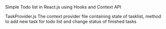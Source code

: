 Simple Todo list in React.js using Hooks and Context API

TaskProvider.js
The context provider file containing state of tasklist, method to add new task for todo list and change status of finished tasks





